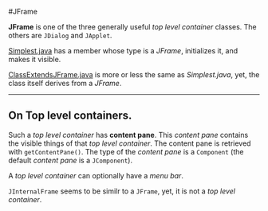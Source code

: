 #JFrame

**JFrame** is one of the three generally useful *top level container* classes. The others are `JDialog` and `JApplet`.

[Simplest.java](https://raw.github.com/ReneNyffenegger/development_misc/master/java/swing/JFrame/Simplest.java) has a member whose type is a *JFrame*, initializes it, and makes it visible.

[ClassExtendsJFrame.java](https://raw.github.com/ReneNyffenegger/development_misc/master/java/swing/JFrame/ClassExtendsJFrame.java) is more or less the same as *Simplest.java*, yet, the class
itself derives from a *JFrame*.



---------

## On Top level containers.

Such a *top level container* has **content pane**. This *content pane* contains the visible things of that *top level container*.
The content pane is retrieved with `getContentPane()`. The type of the *content pane* is a `Component` (the default *content pane* is a `JComponent`).

A *top level container* can optionally have a *menu bar*.

`JInternalFrame` seems to be similr to a `JFrame`, yet, it is not a *top level container*.
